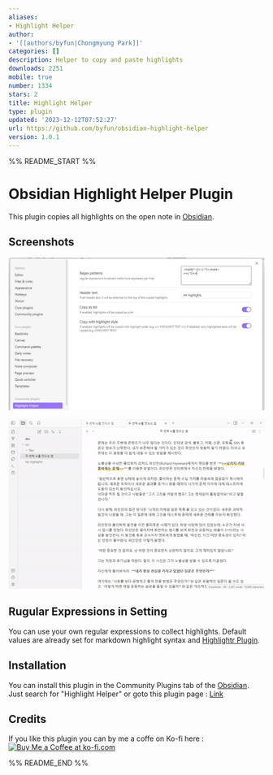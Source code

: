 ```yaml
---
aliases:
- Highlight Helper
author:
- '[[authors/byfun|Chongmyung Park]]'
categories: []
description: Helper to copy and paste highlights
downloads: 2251
mobile: true
number: 1334
stars: 2
title: Highlight Helper
type: plugin
updated: '2023-12-12T07:52:27'
url: https://github.com/byfun/obsidian-highlight-helper
version: 1.0.1
---
```


%% README_START %%

# Obsidian Highlight Helper Plugin

This plugin copies all highlights on the open note in [Obsidian](https://obsidian.md/).

## Screenshots
![](https://raw.githubusercontent.com/byfun/obsidian-highlight-helper/HEAD/images/setting.jpg)

![](https://raw.githubusercontent.com/byfun/obsidian-highlight-helper/HEAD/images/use.gif)


## Rugular Expressions in Setting
You can use your own regular expressions to collect highlights.
Default values are already set for markdown highlight syntax and [Highlightr Plugin](https://obsidian.md/plugins?id=highlightr-plugin).


## Installation
You can install this plugin in the Community Plugins tab of the [Obsidian](https://obsidian.md/).
Just search for "Highlight Helper" or goto this plugin page : [Link](https://obsidian.md/plugins?id=highlight-helper)

## Credits
If you like this plugin you can by me a coffe on Ko-fi here :<br>
<a href='https://ko-fi.com/byfun' target='_blank'><img height='35' src='https://az743702.vo.msecnd.net/cdn/kofi3.png?v=0' alt='Buy Me a Coffee at ko-fi.com' /></a>


%% README_END %%